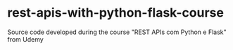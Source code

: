 # rest-apis-with-python-flask-course
Source code developed during the course "REST APIs com Python e Flask" from Udemy
